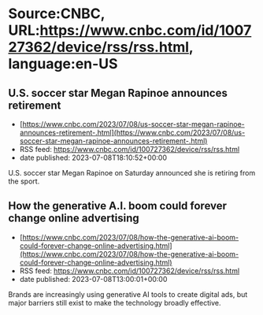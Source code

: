# Source:CNBC, URL:https://www.cnbc.com/id/100727362/device/rss/rss.html, language:en-US

## U.S. soccer star Megan Rapinoe announces retirement
 - [https://www.cnbc.com/2023/07/08/us-soccer-star-megan-rapinoe-announces-retirement-.html](https://www.cnbc.com/2023/07/08/us-soccer-star-megan-rapinoe-announces-retirement-.html)
 - RSS feed: https://www.cnbc.com/id/100727362/device/rss/rss.html
 - date published: 2023-07-08T18:10:52+00:00

U.S. soccer star Megan Rapinoe on Saturday announced she is retiring from the sport.

## How the generative A.I. boom could forever change online advertising
 - [https://www.cnbc.com/2023/07/08/how-the-generative-ai-boom-could-forever-change-online-advertising.html](https://www.cnbc.com/2023/07/08/how-the-generative-ai-boom-could-forever-change-online-advertising.html)
 - RSS feed: https://www.cnbc.com/id/100727362/device/rss/rss.html
 - date published: 2023-07-08T13:00:01+00:00

Brands are increasingly using generative AI tools to create digital ads, but major barriers still exist to make the technology broadly effective.

